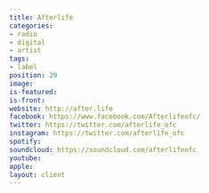 ```yaml
---
title: Afterlife
categories:
- radio
- digital
- artist
tags:
- label
position: 29
image: 
is-featured: 
is-front: 
website: http://after.life
facebook: https://www.facebook.com/Afterlifeofc/
twitter: https://twitter.com/afterlife_ofc
instagram: https://twitter.com/afterlife_ofc
spotify: 
soundcloud: https://soundcloud.com/afterlifeofc
youtube: 
apple: 
layout: client
---
```


